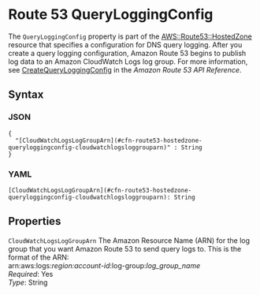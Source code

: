 # Route 53 QueryLoggingConfig<a name="aws-properties-route53-hostedzone-queryloggingconfig"></a>

The `QueryLoggingConfig` property is part of the [AWS::Route53::HostedZone](aws-resource-route53-hostedzone.md) resource that specifies a configuration for DNS query logging\. After you create a query logging configuration, Amazon Route 53 begins to publish log data to an Amazon CloudWatch Logs log group\. For more information, see [CreateQueryLoggingConfig](https://docs.aws.amazon.com/Route53/latest/APIReference/API_CreateQueryLoggingConfig.html) in the *Amazon Route 53 API Reference*\.

## Syntax<a name="w4ab1c21c10d177c18c27b5"></a>

### JSON<a name="aws-properties-route53-hostedzone-queryloggingconfig-syntax.json"></a>

```
{
  "[CloudWatchLogsLogGroupArn](#cfn-route53-hostedzone-queryloggingconfig-cloudwatchlogsloggrouparn)" : String
}
```

### YAML<a name="aws-properties-route53-hostedzone-queryloggingconfig-syntax.yaml"></a>

```
[CloudWatchLogsLogGroupArn](#cfn-route53-hostedzone-queryloggingconfig-cloudwatchlogsloggrouparn): String
```

## Properties<a name="w4ab1c21c10d177c18c27b7"></a>

`CloudWatchLogsLogGroupArn`  <a name="cfn-route53-hostedzone-queryloggingconfig-cloudwatchlogsloggrouparn"></a>
The Amazon Resource Name \(ARN\) for the log group that you want Amazon Route 53 to send query logs to\. This is the format of the ARN:  
arn:aws:logs:*region:account\-id*:log\-group:*log\_group\_name*  
*Required*: Yes  
*Type*: String